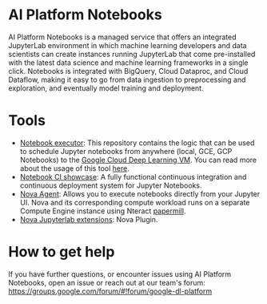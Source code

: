 # AI Platform Notebooks

AI Platform Notebooks is a managed service that offers an integrated JupyterLab environment in which machine learning 
developers and data scientists can create instances running JupyterLab that come pre-installed with the latest data 
science and machine learning frameworks in a single click. Notebooks is integrated with BigQuery, Cloud Dataproc, and 
Cloud Dataflow, making it easy to go from data ingestion to preprocessing and exploration, and eventually model training 
and deployment.

# Tools

- [Notebook executor](gcp-notebook-executor): 
This repository contains the logic that can be used to schedule Jupyter notebooks from anywhere (local, GCE, GCP Notebooks) to the [Google Cloud Deep Learning VM](https://cloud.google.com/deep-learning-vm/). You can read more about the usage of this tool [here](https://blog.kovalevskyi.com/gcp-notebook-executor-v0-1-2-8e37abd6fae1).
- [Notebook CI showcase](notebooks-ci-showcase):
A fully functional continuous integration and continuous deployment system for Jupyter Notebooks.
- [Nova Agent](nova-agents): Allows you to execute notebooks directly from your Jupyter UI. Nova and its corresponding compute 
workload runs on a separate Compute Engine instance using Nteract [papermill](https://github.com/nteract/papermill).
- [Nova Jupyterlab extensions](nova-jupyterlab-extensions): Nova Plugin.

# How to get help

If you have further questions, or encounter issues using AI Platform Notebooks, 
open an issue or reach out at our team's forum: https://groups.google.com/forum/#!forum/google-dl-platform
